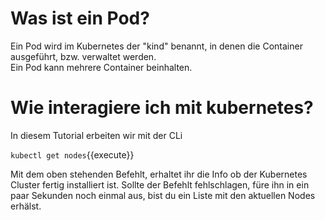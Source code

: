# Was ist ein Pod?

Ein Pod wird im Kubernetes der "kind" benannt, in denen die Container ausgeführt, bzw. verwaltet werden. <br>
Ein Pod kann mehrere Container beinhalten. 

# Wie interagiere ich mit kubernetes?

In diesem Tutorial erbeiten wir mit der CLi

`kubectl get nodes`{{execute}}

Mit dem oben stehenden Befehlt, erhaltet ihr die Info ob der Kubernetes Cluster fertig installiert ist. Sollte der Befehlt fehlschlagen, füre ihn in ein paar Sekunden noch einmal aus, bist du ein Liste mit den aktuellen Nodes erhälst.
